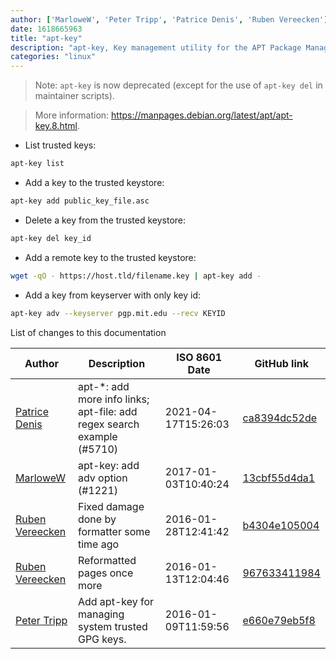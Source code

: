 ```yaml
---
author: ['MarloweW', 'Peter Tripp', 'Patrice Denis', 'Ruben Vereecken']
date: 1618665963
title: "apt-key"
description: "apt-key, Key management utility for the APT Package Manager on Debian and Ubuntu."
categories: "linux"
---
```

> Note: `apt-key` is now deprecated (except for the use of `apt-key del` in maintainer scripts).

> More information: <https://manpages.debian.org/latest/apt/apt-key.8.html>.

- List trusted keys:

```bash
apt-key list
```

- Add a key to the trusted keystore:

```bash
apt-key add public_key_file.asc
```

- Delete a key from the trusted keystore:

```bash
apt-key del key_id
```

- Add a remote key to the trusted keystore:

```bash
wget -qO - https://host.tld/filename.key | apt-key add -
```

- Add a key from keyserver with only key id:

```bash
apt-key adv --keyserver pgp.mit.edu --recv KEYID
```
List of changes to this documentation


Author | Description | ISO 8601 Date | GitHub link
------|-----|-----|-----
[Patrice Denis](mailto:patrice.denis@gmail.com) | apt-*: add more info links; apt-file: add regex search example (#5710) | 2021-04-17T15:26:03 | [ca8394dc52de](https://github.com/tldr-pages/tldr/commit/ca8394dc52def4e55971ce4049b20fa8839f464d)
[MarloweW](mailto:MarloweW@users.noreply.github.com) | apt-key: add adv option (#1221) | 2017-01-03T10:40:24 | [13cbf55d4da1](https://github.com/tldr-pages/tldr/commit/13cbf55d4da1aae2d85fb739ba48577860cf43fe)
[Ruben Vereecken](mailto:rubenvereecken@gmail.com) | Fixed damage done by formatter some time ago | 2016-01-28T12:41:42 | [b4304e105004](https://github.com/tldr-pages/tldr/commit/b4304e1050045b410af4ac90f71a90aeb506de44)
[Ruben Vereecken](mailto:rubenvereecken@gmail.com) | Reformatted pages once more | 2016-01-13T12:04:46 | [967633411984](https://github.com/tldr-pages/tldr/commit/9676334119847078e5e05fec393a3fe36991dbc2)
[Peter Tripp](mailto:petertripp@gmail.com) | Add apt-key for managing system trusted GPG keys. | 2016-01-09T11:59:56 | [e660e79eb5f8](https://github.com/tldr-pages/tldr/commit/e660e79eb5f8913ecd6be186ded39a2737cc6341)

